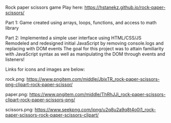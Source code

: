 Rock paper scissors game 
Play here: https://hstanekz.github.io/rock-paper-scissors/

Part 1:
Game created using arrays, loops, functions, and access to math library

Part 2:
Implemented a simple user interface using HTML/CSS/JS
Remodeled and redesigned initial JavaScript by removing console.logs and replacing with DOM events
The goal for this project was to attain familiarity with JavaScript syntax as well as manipulating the DOM through events and listeners!

Links for icons and images are below:

rock.png: https://www.pngitem.com/middle/JbixTR_rock-paper-scissors-png-clipart-rock-paper-scissor/

paper.png: https://www.pngitem.com/middle/ThRhJJi_rock-paper-scissors-clipart-rock-paper-scissors-png/

scissors.png: https://www.seekpng.com/ipng/u2q8u2a9q8t4o0i1_rock-paper-scissors-rock-paper-scissors-clipart/